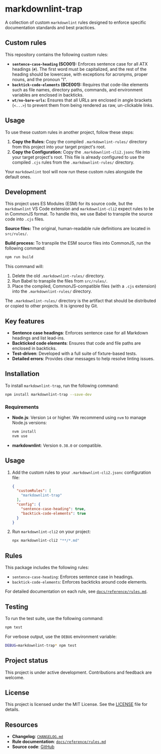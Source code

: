 # markdownlint-trap

A collection of custom `markdownlint` rules designed to enforce specific documentation standards and best practices.

## Custom rules

This repository contains the following custom rules:

* **`sentence-case-heading` (SC001):** Enforces sentence case for all ATX headings (`#`). The first word must be capitalized, and the rest of the heading should be lowercase, with exceptions for acronyms, proper nouns, and the pronoun "I".
* **`backtick-code-elements` (BCE001):** Requires that code-like elements such as file names, directory paths, commands, and environment variables are enclosed in backticks.
* **`wt/no-bare-urls`:** Ensures that all URLs are enclosed in angle brackets (`<...>`) to prevent them from being rendered as raw, un-clickable links.

## Usage

To use these custom rules in another project, follow these steps:

1. **Copy the Rules:** Copy the compiled `.markdownlint-rules/` directory from this project into your target project's root.
2. **Copy the Configuration:** Copy the `.markdownlint-cli2.jsonc` file into your target project's root. This file is already configured to use the compiled `.cjs` rules from the `.markdownlint-rules/` directory.

Your `markdownlint` tool will now run these custom rules alongside the default ones.

## Development

This project uses ES Modules (ESM) for its source code, but the `markdownlint` VS Code extension and `markdownlint-cli2` expect rules to be in CommonJS format. To handle this, we use Babel to transpile the source code into `.cjs` files.

**Source files:** The original, human-readable rule definitions are located in `src/rules/`.

**Build process:** To transpile the ESM source files into CommonJS, run the following command:

```bash
npm run build
```

This command will:

1. Delete the old `.markdownlint-rules/` directory.
2. Run Babel to transpile the files from `src/rules/`.
3. Place the compiled, CommonJS-compatible files (with a `.cjs` extension) into the `.markdownlint-rules/` directory.

The `.markdownlint-rules/` directory is the artifact that should be distributed or copied to other projects. It is ignored by Git.

## Key features

* **Sentence case headings**: Enforces sentence case for all Markdown headings and list lead-ins.
* **Backticked code elements**: Ensures that code and file paths are enclosed in backticks.
* **Test-driven**: Developed with a full suite of fixture-based tests.
* **Detailed errors**: Provides clear messages to help resolve linting issues.

## Installation

To install `markdownlint-trap`, run the following command:

```bash
npm install markdownlint-trap --save-dev
```

### Requirements

* **Node.js**: Version `14` or higher. We recommend using `nvm` to manage Node.js versions:

  ```bash
  nvm install
  nvm use
  ```

* **markdownlint**: Version `0.38.0` or compatible.

## Usage

1. Add the custom rules to your `.markdownlint-cli2.jsonc` configuration file:

    ```json
    {
      "customRules": [
        "markdownlint-trap"
      ],
      "config": {
        "sentence-case-heading": true,
        "backtick-code-elements": true
      }
    }
    ```

2. Run `markdownlint-cli2` on your project:

    ```bash
    npx markdownlint-cli2 "**/*.md"
    ```

## Rules

This package includes the following rules:

* `sentence-case-heading`: Enforces sentence case in headings.
* `backtick-code-elements`: Enforces backticks around code elements.

For detailed documentation on each rule, see [`docs/reference/rules.md`](./docs/reference/rules.md).

## Testing

To run the test suite, use the following command:

```bash
npm test
```

For verbose output, use the `DEBUG` environment variable:

```bash
DEBUG=markdownlint-trap* npm test
```

## Project status

This project is under active development. Contributions and feedback are welcome.

## License

This project is licensed under the MIT License. See the [LICENSE](./LICENSE) file for details.

## Resources

* **Changelog**: [`CHANGELOG.md`](./CHANGELOG.md)
* **Rule documentation**: [`docs/reference/rules.md`](./docs/reference/rules.md)
* **Source code**: [GitHub](https://github.com/your-username/markdownlint-trap)

